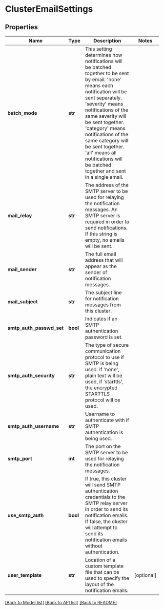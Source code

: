 # ClusterEmailSettings

## Properties
Name | Type | Description | Notes
------------ | ------------- | ------------- | -------------
**batch_mode** | **str** | This setting determines how notifications will be batched together to be sent by email.  &#39;none&#39; means each notification will be sent separately.  &#39;severity&#39; means notifications of the same severity will be sent together.  &#39;category&#39; means notifications of the same category will be sent together.  &#39;all&#39; means all notifications will be batched together and sent in a single email. | 
**mail_relay** | **str** | The address of the SMTP server to be used for relaying the notification messages.  An SMTP server is required in order to send notifications.  If this string is empty, no emails will be sent. | 
**mail_sender** | **str** | The full email address that will appear as the sender of notification messages. | 
**mail_subject** | **str** | The subject line for notification messages from this cluster. | 
**smtp_auth_passwd_set** | **bool** | Indicates if an SMTP authentication password is set. | 
**smtp_auth_security** | **str** | The type of secure communication protocol to use if SMTP is being used.  If &#39;none&#39;, plain text will be used, if &#39;starttls&#39;, the encrypted STARTTLS protocol will be used. | 
**smtp_auth_username** | **str** | Username to authenticate with if SMTP authentication is being used. | 
**smtp_port** | **int** | The port on the SMTP server to be used for relaying the notification messages. | 
**use_smtp_auth** | **bool** | If true, this cluster will send SMTP authentication credentials to the SMTP relay server in order to send its notification emails.  If false, the cluster will attempt to send its notification emails without authentication. | 
**user_template** | **str** | Location of a custom template file that can be used to specify the layout of the notification emails. | [optional] 

[[Back to Model list]](../README.md#documentation-for-models) [[Back to API list]](../README.md#documentation-for-api-endpoints) [[Back to README]](../README.md)


